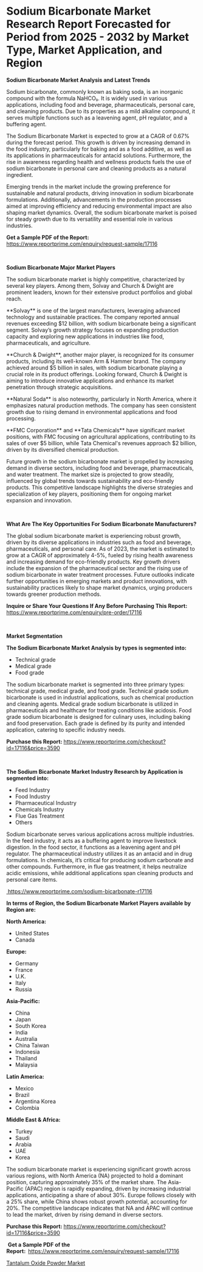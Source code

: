 <p><h1>Sodium Bicarbonate Market Research Report Forecasted for Period from 2025 -  2032 by Market Type, Market Application, and Region</h1></p><p><strong>Sodium Bicarbonate Market Analysis and Latest Trends</strong></p>
<p><p>Sodium bicarbonate, commonly known as baking soda, is an inorganic compound with the formula NaHCO₃. It is widely used in various applications, including food and beverage, pharmaceuticals, personal care, and cleaning products. Due to its properties as a mild alkaline compound, it serves multiple functions such as a leavening agent, pH regulator, and a buffering agent.</p><p>The Sodium Bicarbonate Market is expected to grow at a CAGR of 0.67% during the forecast period. This growth is driven by increasing demand in the food industry, particularly for baking and as a food additive, as well as its applications in pharmaceuticals for antacid solutions. Furthermore, the rise in awareness regarding health and wellness products fuels the use of sodium bicarbonate in personal care and cleaning products as a natural ingredient. </p><p>Emerging trends in the market include the growing preference for sustainable and natural products, driving innovation in sodium bicarbonate formulations. Additionally, advancements in the production processes aimed at improving efficiency and reducing environmental impact are also shaping market dynamics. Overall, the sodium bicarbonate market is poised for steady growth due to its versatility and essential role in various industries.</p></p>
<p><strong>Get a Sample PDF of the Report:&nbsp;</strong> <a href="https://www.reportprime.com/enquiry/request-sample/17116?utm_campaign=2187&utm_medium=2&utm_source=Github&utm_content=ia&utm_term=18032025&utm_id=sodium-bicarbonate">https://www.reportprime.com/enquiry/request-sample/17116</a></p>
<p>&nbsp;</p>
<p><strong>Sodium Bicarbonate Major Market Players</strong></p>
<p><p>The sodium bicarbonate market is highly competitive, characterized by several key players. Among them, Solvay and Church & Dwight are prominent leaders, known for their extensive product portfolios and global reach. </p><p>**Solvay** is one of the largest manufacturers, leveraging advanced technology and sustainable practices. The company reported annual revenues exceeding $12 billion, with sodium bicarbonate being a significant segment. Solvay’s growth strategy focuses on expanding production capacity and exploring new applications in industries like food, pharmaceuticals, and agriculture.</p><p>**Church & Dwight**, another major player, is recognized for its consumer products, including its well-known Arm & Hammer brand. The company achieved around $5 billion in sales, with sodium bicarbonate playing a crucial role in its product offerings. Looking forward, Church & Dwight is aiming to introduce innovative applications and enhance its market penetration through strategic acquisitions.</p><p>**Natural Soda** is also noteworthy, particularly in North America, where it emphasizes natural production methods. The company has seen consistent growth due to rising demand in environmental applications and food processing.</p><p>**FMC Corporation** and **Tata Chemicals** have significant market positions, with FMC focusing on agricultural applications, contributing to its sales of over $5 billion, while Tata Chemical's revenues approach $2 billion, driven by its diversified chemical production.</p><p>Future growth in the sodium bicarbonate market is propelled by increasing demand in diverse sectors, including food and beverage, pharmaceuticals, and water treatment. The market size is projected to grow steadily, influenced by global trends towards sustainability and eco-friendly products. This competitive landscape highlights the diverse strategies and specialization of key players, positioning them for ongoing market expansion and innovation.</p></p>
<p>&nbsp;</p>
<p><strong>What Are The Key Opportunities For Sodium Bicarbonate Manufacturers?</strong></p>
<p><p>The global sodium bicarbonate market is experiencing robust growth, driven by its diverse applications in industries such as food and beverage, pharmaceuticals, and personal care. As of 2023, the market is estimated to grow at a CAGR of approximately 4-5%, fueled by rising health awareness and increasing demand for eco-friendly products. Key growth drivers include the expansion of the pharmaceutical sector and the rising use of sodium bicarbonate in water treatment processes. Future outlooks indicate further opportunities in emerging markets and product innovations, with sustainability practices likely to shape market dynamics, urging producers towards greener production methods.</p></p>
<p><strong>Inquire or Share Your Questions If Any Before Purchasing This Report:</strong> <a href="https://www.reportprime.com/enquiry/pre-order/17116?utm_campaign=2187&utm_medium=2&utm_source=Github&utm_content=ia&utm_term=18032025&utm_id=sodium-bicarbonate">https://www.reportprime.com/enquiry/pre-order/17116</a></p>
<p>&nbsp;</p>
<p><strong>Market Segmentation</strong></p>
<p><strong>The Sodium Bicarbonate Market Analysis by types is segmented into:</strong></p>
<p><ul><li>Technical grade</li><li>Medical grade</li><li>Food grade</li></ul></p>
<p><p>The sodium bicarbonate market is segmented into three primary types: technical grade, medical grade, and food grade. Technical grade sodium bicarbonate is used in industrial applications, such as chemical production and cleaning agents. Medical grade sodium bicarbonate is utilized in pharmaceuticals and healthcare for treating conditions like acidosis. Food grade sodium bicarbonate is designed for culinary uses, including baking and food preservation. Each grade is defined by its purity and intended application, catering to specific industry needs.</p></p>
<p><strong>Purchase this Report:&nbsp;</strong><a href="https://www.reportprime.com/checkout?id=17116&price=3590&utm_campaign=2187&utm_medium=2&utm_source=Github&utm_content=ia&utm_term=18032025&utm_id=sodium-bicarbonate">https://www.reportprime.com/checkout?id=17116&price=3590</a></p>
<p>&nbsp;</p>
<p><strong>The Sodium Bicarbonate Market Industry Research by Application is segmented into:</strong></p>
<p><ul><li>Feed Industry</li><li>Food Industry</li><li>Pharmaceutical Industry</li><li>Chemicals Industry</li><li>Flue Gas Treatment</li><li>Others</li></ul></p>
<p><p>Sodium bicarbonate serves various applications across multiple industries. In the feed industry, it acts as a buffering agent to improve livestock digestion. In the food sector, it functions as a leavening agent and pH regulator. The pharmaceutical industry utilizes it as an antacid and in drug formulations. In chemicals, it’s critical for producing sodium carbonate and other compounds. Furthermore, in flue gas treatment, it helps neutralize acidic emissions, while additional applications span cleaning products and personal care items.</p></p>
<p><a href="https://www.reportprime.com/sodium-bicarbonate-r17116?utm_campaign=2187&utm_medium=2&utm_source=Github&utm_content=ia&utm_term=18032025&utm_id=sodium-bicarbonate">&nbsp;https://www.reportprime.com/sodium-bicarbonate-r17116</a></p>
<p><strong>In terms of Region, the Sodium Bicarbonate Market Players available by Region are:</strong></p>
<p>
    <p> <strong> North America: </strong>
        <ul>
            <li>United States</li>
            <li>Canada</li>
        </ul>
        </p> 
    <p> <strong> Europe: </strong>
        <ul>
            <li>Germany</li>
            <li>France</li>
            <li>U.K.</li>
            <li>Italy</li>
            <li>Russia</li>
        </ul>
        </p> 
    <p> <strong> Asia-Pacific: </strong>
        <ul>
            <li>China</li>
            <li>Japan</li>
            <li>South Korea</li>
            <li>India</li>
            <li>Australia</li>
            <li>China Taiwan</li>
            <li>Indonesia</li>
            <li>Thailand</li>
            <li>Malaysia</li>
        </ul>
        </p> 
    <p> <strong> Latin America: </strong>
        <ul>
            <li>Mexico</li>
            <li>Brazil</li>
            <li>Argentina Korea</li>
            <li>Colombia</li>
        </ul>
        </p> 
    <p> <strong> Middle East & Africa: </strong>
        <ul>
            <li>Turkey</li>
            <li>Saudi</li>
            <li>Arabia</li>
            <li>UAE</li>
            <li>Korea</li>
        </ul>
    </p>
    </p>
<p><p>The sodium bicarbonate market is experiencing significant growth across various regions, with North America (NA) projected to hold a dominant position, capturing approximately 35% of the market share. The Asia-Pacific (APAC) region is rapidly expanding, driven by increasing industrial applications, anticipating a share of about 30%. Europe follows closely with a 25% share, while China shows robust growth potential, accounting for 20%. The competitive landscape indicates that NA and APAC will continue to lead the market, driven by rising demand in diverse sectors.</p></p>
<p><strong>Purchase this Report: </strong><a href="https://www.reportprime.com/checkout?id=17116&price=3590&utm_campaign=2187&utm_medium=2&utm_source=Github&utm_content=ia&utm_term=18032025&utm_id=sodium-bicarbonate">https://www.reportprime.com/checkout?id=17116&price=3590</a></p>
<p>&nbsp;<strong>Get a Sample PDF of the Report:&nbsp;&nbsp;</strong><a href="https://www.reportprime.com/enquiry/request-sample/17116?utm_campaign=2187&utm_medium=2&utm_source=Github&utm_content=ia&utm_term=18032025&utm_id=sodium-bicarbonate">https://www.reportprime.com/enquiry/request-sample/17116</a></p>
<p><strong></strong></p>
<p><p><a href="https://github.com/mauripalmi/Market-Research-Report-List-6/blob/main/tantalum-oxide-powder-market.md?utm_campaign=2187&utm_medium=2&utm_source=Github&utm_content=ia&utm_term=18032025&utm_id=sodium-bicarbonate">Tantalum Oxide Powder Market</a></p></p>